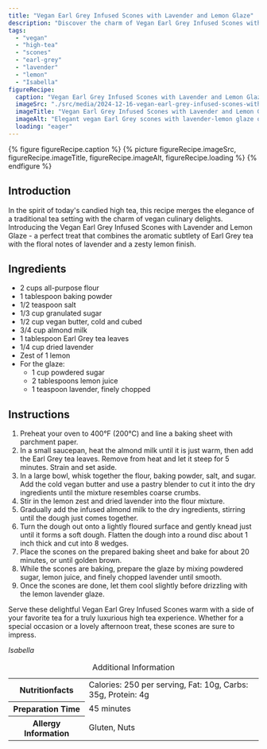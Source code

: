 ```yaml
---
title: "Vegan Earl Grey Infused Scones with Lavender and Lemon Glaze"
description: "Discover the charm of Vegan Earl Grey Infused Scones with Lavender and Lemon Glaze, perfect for a luxurious high tea. Aromatic, floral, and delightfully zesty."
tags:
  - "vegan"
  - "high-tea"
  - "scones"
  - "earl-grey"
  - "lavender"
  - "lemon"
  - "Isabella"
figureRecipe: 
  caption: "Vegan Earl Grey Infused Scones with Lavender and Lemon Glaze"
  imageSrc: "./src/media/2024-12-16-vegan-earl-grey-infused-scones-with-lavender-and-lemon-glaze-7268.png"
  imageTitle: "Vegan Earl Grey Infused Scones with Lavender and Lemon Glaze"
  imageAlt: "Elegant vegan Earl Grey scones with lavender-lemon glaze on a porcelain plate, beside a floral teacup of tea, set against a floral cloth and lavender centerpiece."
  loading: "eager"
---
```


{% figure figureRecipe.caption %}
{% picture figureRecipe.imageSrc, figureRecipe.imageTitle, figureRecipe.imageAlt, figureRecipe.loading %}
{% endfigure %}

## Introduction

In the spirit of today's candied high tea, this recipe merges the elegance of a traditional tea setting with the charm of vegan culinary delights. Introducing the Vegan Earl Grey Infused Scones with Lavender and Lemon Glaze - a perfect treat that combines the aromatic subtlety of Earl Grey tea with the floral notes of lavender and a zesty lemon finish.

## Ingredients

- 2 cups all-purpose flour
- 1 tablespoon baking powder
- 1/2 teaspoon salt
- 1/3 cup granulated sugar
- 1/2 cup vegan butter, cold and cubed
- 3/4 cup almond milk
- 1 tablespoon Earl Grey tea leaves
- 1/4 cup dried lavender
- Zest of 1 lemon
- For the glaze:
  - 1 cup powdered sugar
  - 2 tablespoons lemon juice
  - 1 teaspoon lavender, finely chopped

## Instructions

1. Preheat your oven to 400°F (200°C) and line a baking sheet with parchment paper.
2. In a small saucepan, heat the almond milk until it is just warm, then add the Earl Grey tea leaves. Remove from heat and let it steep for 5 minutes. Strain and set aside.
3. In a large bowl, whisk together the flour, baking powder, salt, and sugar. Add the cold vegan butter and use a pastry blender to cut it into the dry ingredients until the mixture resembles coarse crumbs.
4. Stir in the lemon zest and dried lavender into the flour mixture.
5. Gradually add the infused almond milk to the dry ingredients, stirring until the dough just comes together.
6. Turn the dough out onto a lightly floured surface and gently knead just until it forms a soft dough. Flatten the dough into a round disc about 1 inch thick and cut into 8 wedges.
7. Place the scones on the prepared baking sheet and bake for about 20 minutes, or until golden brown.
8. While the scones are baking, prepare the glaze by mixing powdered sugar, lemon juice, and finely chopped lavender until smooth.
9. Once the scones are done, let them cool slightly before drizzling with the lemon lavender glaze.

Serve these delightful Vegan Earl Grey Infused Scones warm with a side of your favorite tea for a truly luxurious high tea experience. Whether for a special occasion or a lovely afternoon treat, these scones are sure to impress.

*Isabella*

<table><caption class='sr-only'>Additional Information</caption><tr><th>Nutritionfacts</th><td>Calories: 250 per serving, Fat: 10g, Carbs: 35g, Protein: 4g&nbsp;</td></tr><tr><th>Preparation Time</th><td>45 minutes&nbsp;</td></tr><tr><th>Allergy Information</th><td>Gluten, Nuts&nbsp;</td></tr></table>

